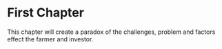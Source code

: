 # First Chapter

This chapter will create a paradox of the challenges, problem and factors effect the farmer and investor.

